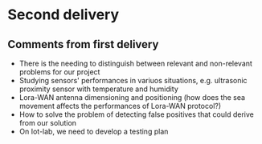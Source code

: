 # Second delivery

## Comments from first delivery
- There is the needing to distinguish between relevant and non-relevant problems for our project
- Studying sensors' performances in variuos situations, e.g. ultrasonic proximity sensor with temperature and humidity
- Lora-WAN antenna dimensioning and positioning (how does the sea movement affects the performances of Lora-WAN protocol?)
- How to solve the problem of detecting false positives that could derive from our solution
- On Iot-lab, we need to develop a testing plan
